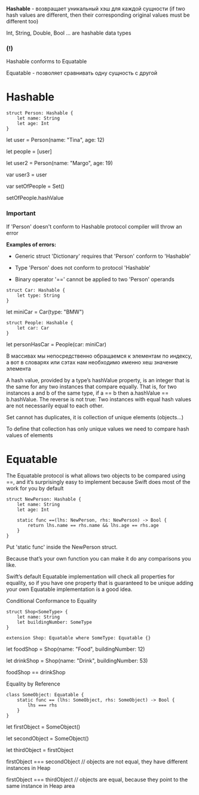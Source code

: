 <strong>Hashable</strong>  - возвращает уникальный хэш для каждой сущности (if two hash values are different, then their corresponding original values must be different too)

Int, String, Double, Bool ... are hashable data types

<h3>(!)</h3> Hashable conforms to Equatable

Equatable - позволяет сравнивать одну сущность с другой

# Hashable
```
struct Person: Hashable {
    let name: String
    let age: Int
}
```

let user = Person(name: "Tina", age: 12)

let people = [user]

let user2 = Person(name: "Margo", age: 19)

var user3 = user

var setOfPeople = Set<Person>()

setOfPeople.hashValue

<h3>Important</h3> If 'Person' doesn't conform to Hashable protocol compiler will throw an error

     
<strong>Examples of errors:</strong>

* Generic struct 'Dictionary' requires that 'Person' conform to 'Hashable'

* Type 'Person' does not conform to protocol 'Hashable'

* Binary operator '==' cannot be applied to two 'Person' operands

```
struct Car: Hashable {
    let type: String
}
```

let miniCar = Car(type: "BMW")

```
struct People: Hashable {
    let car: Car
}
```

let personHasCar = People(car: miniCar)

В массивах мы непосредственно обращаемся к элементам по индексу, а вот в словарях или сэтах нам необходимо именно хеш значение элемента

A hash value, provided by a type’s hashValue property, is an integer that is the same for any two instances that compare equally. That is, for two instances a and b of the same type, if a == b then a.hashValue == b.hashValue. The reverse is not true: Two instances with equal hash values are not necessarily equal to each other.

Set cannot has duplicates, it is collection of unique elements (objects...)

To define that collection has only unique values we need to compare hash values of elements

# Equatable
The Equatable protocol is what allows two objects to be compared using ==, and it’s surprisingly easy to implement because Swift does most of the work for you by default

```
struct NewPerson: Hashable {
    let name: String
    let age: Int
    
    static func ==(lhs: NewPerson, rhs: NewPerson) -> Bool {
        return lhs.name == rhs.name && lhs.age == rhs.age
    }
}
```
Put 'static func' inside the NewPerson struct. 

Because that’s your own function you can make it do any comparisons you like. 

Swift’s default Equatable implementation will check all properties for equality, so if you have one property that is guaranteed to be unique adding your own Equatable implementation is a good idea.

Conditional Conformance to Equality
```
struct Shop<SomeType> {
    let name: String
    let buildingNumber: SomeType
}
```
```
extension Shop: Equatable where SomeType: Equatable {}
```

let foodShop = Shop<Int>(name: "Food", buildingNumber: 12)

let drinkShop = Shop<Int>(name: "Drink", buildingNumber: 53)

foodShop == drinkShop

Equality by Reference

```
class SomeObject: Equatable {
    static func == (lhs: SomeObject, rhs: SomeObject) -> Bool {
        lhs === rhs
    }
}
```

let firstObject = SomeObject()

let secondObject = SomeObject()

let thirdObject = firstObject

firstObject === secondObject // objects are not equal, they have different instances in Heap

firstObject === thirdObject  // objects are equal, because they point to the same instance in Heap area

